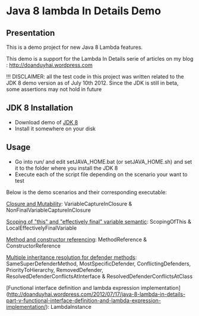 Java 8 lambda In Details Demo
================

Presentation
------------------

 This is a demo project for new Java 8 Lambda features.
 
 This demo is a support for the Lambda In Details serie of articles on my blog : http://doanduyhai.wordpress.com
 
 !!! DISCLAIMER: all the test code in this project was written related to the JDK 8 demo version as of July 10th 2012. Since the JDK is still in beta, some assertions may not hold in future
 
 
 JDK 8 Installation
------------

- Download demo of [JDK 8](http://jdk8.java.net/lambda/)
- Install it somewhere on your disk

 Usage
------------

- Go into run/ and edit setJAVA_HOME.bat (or setJAVA_HOME.sh) and set it to the folder where you install the JDK 8
- Execute each of the script file depending on the scenario your want to test

 Below is the demo scenarios and their corresponding executable:
 
 [Closure and Mutability](http://doanduyhai.wordpress.com/2012/07/11/java-8-lambda-in-details-part-i-closure-and-mutability/): VariableCaptureInClosure & NonFinalVariableCaptureInClosure
 
 [Scoping of "this" and "effectively final" variable semantic](http://doanduyhai.wordpress.com/2012/07/12/java-8-lambda-in-details-part-ii-scoping-of-this-and-effectively-final-variable-semantic/): ScopingOfThis & LocalEffectivelyFinalVariable
 
 [Method and constructor referencing](http://doanduyhai.wordpress.com/2012/07/14/java-8-lambda-in-details-part-iii-method-and-constructor-referencing/): MethodReference & ConstructorReference
 
 [Multiple inheritance resolution for defender methods](http://doanduyhai.wordpress.com/2012/07/15/java-8-lambda-in-details-part-iv-multiple-inheritance-resolution-for-defender-methods/): SameSuperDefenderMethod, MostSpecificDefender, ConflictingDefenders, PriorityToHierarchy, RemovedDefender, ResolvedDefenderConflictsAtInterface & ResolvedDefenderConflictsAtClass
 
 [Functional interface definition and lambda expression implementation] (http://doanduyhai.wordpress.com/2012/07/17/java-8-lambda-in-details-part-v-functional-interface-definition-and-lambda-expression-implementation/): LambdaInstance
 